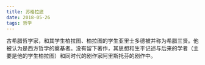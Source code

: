 ```yaml
---
title: 苏格拉底
date: 2018-05-26
tags: 哲学
---
```

古希腊哲学家，和其学生柏拉图、柏拉图的学生亚里士多德被并称为希腊三贤。他被认为是西方哲学的奠基者。没有留下著作，其思想和生平记述与后来的学者（主要是他的学生柏拉图）和同时代的剧作家阿里斯托芬的剧作中。
<!-- more -->

#### 
